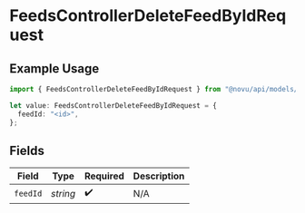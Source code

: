 # FeedsControllerDeleteFeedByIdRequest

## Example Usage

```typescript
import { FeedsControllerDeleteFeedByIdRequest } from "@novu/api/models/operations";

let value: FeedsControllerDeleteFeedByIdRequest = {
  feedId: "<id>",
};
```

## Fields

| Field              | Type               | Required           | Description        |
| ------------------ | ------------------ | ------------------ | ------------------ |
| `feedId`           | *string*           | :heavy_check_mark: | N/A                |